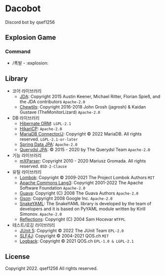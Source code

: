 # Dacobot

Discord bot by qsef1256

## Explosion Game

### Command

* /폭발 - :explosion:

## Library

* 코어 라이브러리
    * [JDA](https://github.com/DV8FromTheWorld/JDA): Copyright 2015 Austin Keener, Michael Ritter, Florian Spieß, and
      the JDA contributors `Apache-2.0`
    * [Chewtils](https://github.com/Chew/JDA-Chewtils): Copyright 2016-2018 John Grosh (jagrosh) & Kaidan Gustave (TheMonitorLizard) `Apache-2.0`
* DB 라이브러리
    * [Hibernate ORM](https://hibernate.org/orm/): `LGPL-2.1`
    * [HikariCP](https://github.com/brettwooldridge/HikariCP): `Apache-2.0`
    * [MariaDB Connector/J](https://mariadb.com/kb/en/mariadb-connector-j/): Copyright © 2022 MariaDB. All rights
      reserved. `LGPL-2.1-or-later`
    * [Spring Data JPA](https://spring.io/projects/spring-data-jpa): `Apache-2.0`
    * [Querydsl JPA](https://github.com/querydsl/querydsl/tree/master/querydsl-jpa): © 2015 - 2020 by The Querydsl Team `Apache-2.0`
* 기능 라이브러리
    * [mXParser](https://mathparser.org/): Copyright 2010 - 2020 Mariusz Gromada. All rights reserved. `BSD-2-Clause`
* 유틸 라이브러리
    * [Lombok](https://projectlombok.org/): Copyright © 2009-2021 The Project Lombok Authors `MIT`
    * [Apache Commons Lang3](https://github.com/apache/commons-lang): Copyright 2001-2022 The Apache
      Software Foundation `Apache-2.0`
    * [Guava](https://github.com/google/guava): Copyright (C) 2008 The Guava Authors `Apache-2.0`
    * [Gson](https://github.com/google/gson): Copyright 2008 Google Inc. `Apache-2.0`
    * [SnakeYAML](https://bitbucket.org/snakeyaml/snakeyaml/src/master/): The SnakeYAML library is developed by the team of developers and it is based on PyYAML module written by Kirill Simonov. `Apache-2.0`
    * [Reflections](https://github.com/ronmamo/reflections): Copyright (C) 2004 Sam Hocevar `WTFPL`
* 테스트/로깅 라이브러리
    * [JUnit 5](https://junit.org/junit5/): Copyright © 2022 The JUnit Team `EPL-2.0`
    * [SLF4J](https://www.slf4j.org/): Copyright © 2004-2021 QOS.ch `MIT`
    * [Logback](https://logback.qos.ch/): Copyright © 2021 QOS.ch `EPL-1.0 & LGPL-2.1`

## License

Copyright 2022. qsef1256 All rights reserved.
